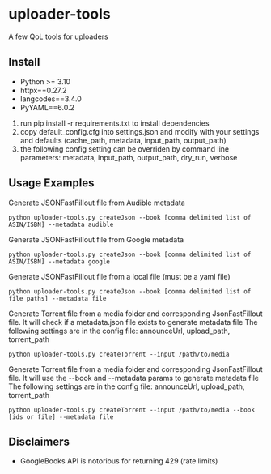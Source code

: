 # uploader-tools
A few QoL tools for uploaders

## Install
* Python >= 3.10
* httpx==0.27.2
* langcodes==3.4.0
* PyYAML==6.0.2

1. run pip install -r requirements.txt to install dependencies
2. copy default_config.cfg into settings.json and modify with your settings and defaults (cache_path, metadata, input_path, output_path)
3. the following config setting can be overriden by command line parameters: metadata, input_path, output_path, dry_run, verbose


## Usage Examples
Generate JSONFastFillout file from Audible metadata
~~~
python uploader-tools.py createJson --book [comma delimited list of ASIN/ISBN] --metadata audible
~~~

Generate JSONFastFillout file from Google metadata
~~~
python uploader-tools.py createJson --book [comma delimited list of ASIN/ISBN] --metadata google
~~~

Generate JSONFastFillout file from a local file (must be a yaml file)
~~~
python uploader-tools.py createJson --book [comma delimited list of file paths] --metadata file
~~~

Generate Torrent file from a media folder and corresponding JsonFastFillout file. It will check if a metadata.json file exists to generate metadata file
The following settings are in the config file: announceUrl, upload_path, torrent_path
~~~
python uploader-tools.py createTorrent --input /path/to/media
~~~

Generate Torrent file from a media folder and corresponding JsonFastFillout file. It will use the --book and --metadata params to generate metadata file
The following settings are in the config file: announceUrl, upload_path, torrent_path
~~~
python uploader-tools.py createTorrent --input /path/to/media --book [ids or file] --metadata file
~~~

## Disclaimers
* GoogleBooks API is notorious for returning 429 (rate limits)

